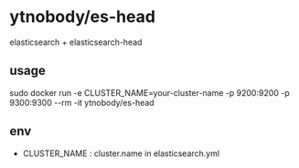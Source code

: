 # ytnobody/es-head

elasticsearch + elasticsearch-head

## usage

sudo docker run -e CLUSTER_NAME=your-cluster-name -p 9200:9200 -p 9300:9300 --rm -it ytnobody/es-head

## env

* CLUSTER_NAME : cluster.name in elasticsearch.yml
